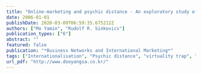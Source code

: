 ```yaml
---
title: "Online-marketing and psychic distance - An exploratory study of learning about distant customers"
date: 2006-01-01
publishDate: 2020-03-09T06:59:35.675212Z
authors: ["Mo Yamin", "Rudolf R. Sinkovics"]
publication_types: ["6"]
abstract: ""
featured: false
publication: "*Business Networks and International Marketing*"
tags: ["Internationalisation", "Psychic distance", "virtuality trap", "paradox", ""]
url_pdf: "http://www.dooyangsa.co.kr/"
---
```


